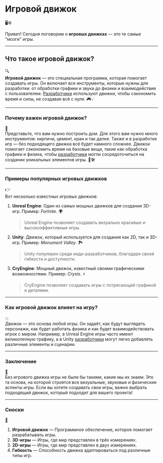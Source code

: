 # **Игровой движок**
🖥️⚙️

Привет! Сегодня поговорим о **игровых движках** — это те самые "мозги" игры.

---

## Что такое игровой движок?
🔍  
**Игровой движок** — это специальная программа, которая помогает создавать игры. Он включает все инструменты, которые нужны для разработки: от обработки графики и звука до физики и взаимодействия с пользователем. [Разработчики](game_developers.md) используют движки, чтобы сэкономить время и силы, не создавая всё с нуля. 🎮💡

---

### Почему важен игровой движок?
🤔  
Представьте, что вам нужно построить дом. Для этого вам нужно много инструментов: кирпичи, цемент, кран и так далее. Также и в разработке игр — без подходящего движка всё будет намного сложнее. Движок помогает сэкономить время на базовые вещи, такие как обработка графики и физика, чтобы [разработчики](game_developers.md) могли сосредоточиться на создании уникальных элементов игры. 🔨🛠️

---

### Примеры популярных игровых движков
👉  
Вот несколько известных игровых движков:

1. **Unreal Engine**: Один из самых мощных движков для создания 3D-игр. Пример: *Fortnite*. 🌍  
   > Unreal Engine позволяет создавать визуально красивые и высокоэффективные игры.

2. **Unity**: Движок, который используется для создания как 2D, так и 3D-игр. Пример: *Monument Valley*. 🏞️  
   > Unity популярен среди инди-разработчиков, благодаря своей гибкости и доступности.

3. **CryEngine**: Мощный движок, известный своими графическими возможностями. Пример: *Crysis*. ⚡  
   > CryEngine позволяет создавать игры с потрясающей графикой и деталями.

---

### Как игровой движок влияет на игру?
💥  
Движок — это основа любой игры. Он задаёт, как будут выглядеть персонажи, как будет работать физика и как будет взаимодействовать игрок с миром. Например, в Unreal Engine игры часто имеют великолепную графику, а в Unity [разработчики](game_developers.md) могут легко добавлять различные элементы и сценарии. 

---

### Заключение
💼  
Без игрового движка игры не были бы такими, какие мы их знаем. Это та основа, на которой строятся все визуальные, звуковые и физические аспекты игры. Если вы хотите создавать свои игры, важно выбрать подходящий движок, который подходит для вашего проекта!

---

### Сноски
📄  
1. **Игровой движок** — Программное обеспечение, которое помогает разрабатывать игры.
2. **3D-игры** — Игры, где мир представлен в трёх измерениях.
3. **2D-игры** — Игры, где мир представлен в двух измерениях.
4. **Гибкость** — Способность движка адаптироваться под различные типы игр.
